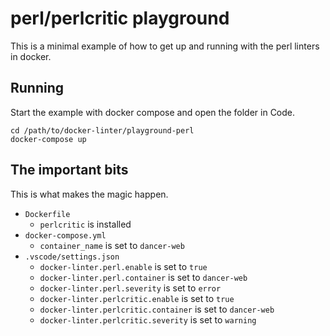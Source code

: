 # perl/perlcritic playground

This is a minimal example of how to get up and running with the perl linters in docker.
## Running

Start the example with docker compose and open the folder in Code.

```shell
cd /path/to/docker-linter/playground-perl
docker-compose up
```

## The important bits

This is what makes the magic happen.

- `Dockerfile`
	- `perlcritic` is installed
- `docker-compose.yml`
	- `container_name` is set to `dancer-web`
- `.vscode/settings.json`
	- `docker-linter.perl.enable` is set to `true`
	- `docker-linter.perl.container` is set to `dancer-web`
	- `docker-linter.perl.severity` is set to `error`
	- `docker-linter.perlcritic.enable` is set to `true`
	- `docker-linter.perlcritic.container` is set to `dancer-web`
	- `docker-linter.perlcritic.severity` is set to `warning`

